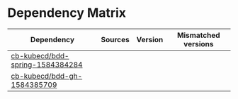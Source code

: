 # Dependency Matrix

Dependency | Sources | Version | Mismatched versions
---------- | ------- | ------- | -------------------
[cb-kubecd/bdd-spring-1584384284](https://github.com/cb-kubecd/bdd-spring-1584384284.git) |  | []() | 
[cb-kubecd/bdd-gh-1584385709](https://github.com/cb-kubecd/bdd-gh-1584385709.git) |  | []() | 
